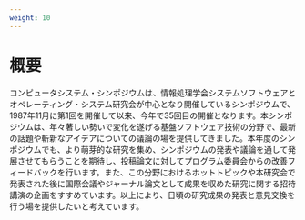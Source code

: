 ```yaml
---
weight: 10
---
```

# 概要

コンピュータシステム・シンポジウムは、情報処理学会システムソフトウェアとオペレーティング・システム研究会が中心となり開催しているシンポジウムで、1987年11月に第1回を開催して以来、今年で35回目の開催となります。本シンポジウムは、年々著しい勢いで変化を遂げる基盤ソフトウェア技術の分野で、最新の話題や斬新なアイデアについての議論の場を提供してきました。本年度のシンポジウムでも、より萌芽的な研究を集め、シンポジウムの発表や議論を通して発展させてもらうことを期待し、投稿論文に対してプログラム委員会からの改善フィードバックを行います。また、この分野におけるホットトピックや本研究会で発表された後に国際会議やジャーナル論文として成果を収めた研究に関する招待講演の企画をすすめています。以上により、日頃の研究成果の発表と意見交換を行う場を提供したいと考えています。
